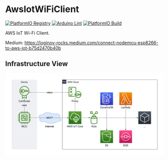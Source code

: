 # AwsIotWiFiClient

[![PlatformIO Registry](https://badges.registry.platformio.org/packages/loginov-rocks/library/AwsIotWiFiClient.svg)](https://registry.platformio.org/libraries/loginov-rocks/AwsIotWiFiClient)
[![Arduino Lint](https://github.com/loginov-rocks/AwsIotWiFiClient/actions/workflows/arduino-lint.yml/badge.svg)](https://github.com/loginov-rocks/AwsIotWiFiClient/actions/workflows/arduino-lint.yml)
[![PlatformIO Build](https://github.com/loginov-rocks/AwsIotWiFiClient/actions/workflows/platformio-build.yml/badge.svg)](https://github.com/loginov-rocks/AwsIotWiFiClient/actions/workflows/platformio-build.yml)

AWS IoT Wi-Fi Client.

Medium: https://loginov-rocks.medium.com/connect-nodemcu-esp8266-to-aws-iot-b75d2470b40b

## Infrastructure View

![Infrastructure View](https://raw.githubusercontent.com/loginov-rocks/AwsIotWiFiClient/main/docs/Infrastructure%20View.png)
